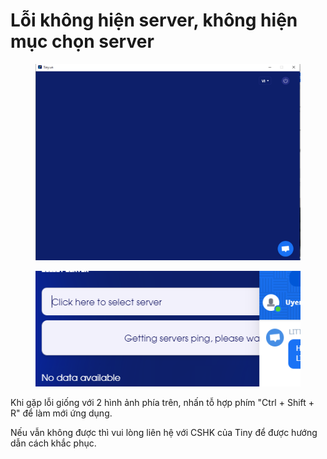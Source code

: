 # Lỗi không hiện server, không hiện mục chọn server

<figure><img src="../.gitbook/assets/image (111).png" alt=""><figcaption></figcaption></figure>

<figure><img src="../.gitbook/assets/image (113).png" alt=""><figcaption></figcaption></figure>

Khi gặp lỗi giống với 2 hình ảnh phía trên, nhấn tỗ hợp phím "Ctrl + Shift + R" để làm mới ứng dụng.

Nếu vẫn không được thì vui lòng liên hệ với CSHK của Tiny để được hướng dẫn cách khắc phục.
